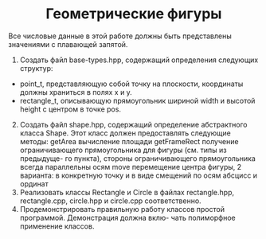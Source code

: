 <h1 align="center">Геометрические фигуры</h1>

Все числовые данные в этой работе должны быть представлены значениями с плавающей запятой.

1) Создать файл base-types.hpp, содержащий определения следующих структур:
  - point_t, представляющую собой точку на плоскости, координаты должны храниться в полях x и y.
  - rectangle_t, описывающую прямоугольник шириной width и высотой height с центром в точке pos.
2) Создать файл shape.hpp, содержащий определение абстрактного класса Shape. Этот класс должен предоставлять следующие методы: getArea вычисление площади getFrameRect получение ограничивающего прямоугольника для фигуры (см. типы из предыдуще- го пункта), стороны ограничивающего прямоугольника всегда параллельны осям move перемещение центра фигуры, 2 варианта: в конкретную точку и в виде смещений по осям абсцисс и ординат
3) Реализовать классы Rectangle и Circle в файлах rectangle.hpp, rectangle.cpp, circle.hpp и circle.cpp соответственно.
4) Продемонстрировать правильную работу классов простой программой. Демонстрация должна вклю- чать полиморфное применение классов.
